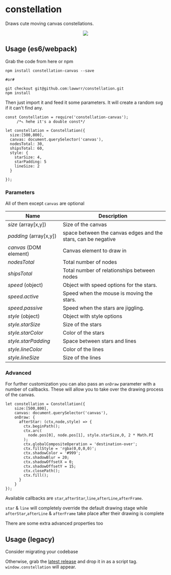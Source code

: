 # constellation
Draws cute moving canvas constellations.

<p align="center">
  <img src="http://i.imgur.com/gLCMGoi.png">
</p>

## Usage (es6/webpack)
Grab the code from here or npm

    npm install constellation-canvas --save

    #or#

    git checkout git@github.com:lawwrr/constellation.git
    npm install

Then just import it and feed it some parameters. It will create a random svg if it can't find any.

    const Constellation = require('constellation-canvas');
         /*↖️ hehe it's a double const*/

    let constellation = Constellation({
      size:[500,800],
      canvas: document.querySelector('canvas'),
      nodesTotal: 30,
      shipsTotal: 60,
      style: {
        starSize: 4,
        starPadding: 5
        lineSize: 2
      }

    });


### Parameters

All of them except `canvas` are optional

| Name | Description |
| --- | --- |
| *size* (array[x,y]) | Size of the canvas |
| *padding* (array[x,y]) | space between the canvas edges and the stars, can be negative  |
| *canvas* (DOM element) | Canvas element to draw in |
| *nodesTotal* | Total number of nodes |
| *shipsTotal* | Total number of relationships between nodes |
| *speed* (object) | Object with speed options for the stars. |
| *speed.active* | Speed when the mouse is moving the stars. |
| *speed.passive* | Speed when the stars are jiggling. |
| *style* (object) | Object with style options |
| *style.starSize* | Size of the stars |
| *style.starColor* | Color of the stars |
| *style.starPadding* | Space between stars and lines |
| *style.lineColor* | Color of the lines |
| *style.lineSize* | Size of the lines |


### Advanced

For further customization you can also pass an `onDraw` parameter with a number of callbacks. These will allow you to take over the drawing process of the canvas.

    let constellation = Constellation({
        size:[500,800],
        canvas: document.querySelector('canvas'),
        onDraw: {
          afterStar: (ctx,node,style) => {
            ctx.beginPath();
            ctx.arc(
              node.pos[0], node.pos[1], style.starSize,0, 2 * Math.PI
            );
            ctx.globalCompositeOperation = 'destination-over';
            ctx.fillStyle = 'rgba(0,0,0,0)';
            ctx.shadowColor = '#999';
            ctx.shadowBlur = 20;
            ctx.shadowOffsetX = 0;
            ctx.shadowOffsetY = 15;
            ctx.closePath();
            ctx.fill();
          }
        }
    });

Available callbacks are `star`,`afterStar`,`line`,`afterLine`,`afterFrame`.

`star` & `line` will completely override the default drawing stage while `afterStar`,`afterLine` & `afterFrame` take place after their drawing is complete

There are some extra advanced properties too


## Usage (legacy)
Consider migrating your codebase

Otherwise, grab the [latest release](https://github.com/thenextweb/indexdotco-js/releases) and drop it in as a script tag. `window.constellation` will appear.
